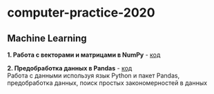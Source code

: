 # computer-practice-2020
## Machine Learning

**1. Работа с векторами и матрицами в NumPy** - 
[код](https://github.com/patrikeyeva/computer-practice-2020/blob/master/python.py)

**2. Предобработка данных в Pandas** - 
[код](https://github.com/patrikeyeva/computer-practice-2020/tree/master/Pandas)  
Работа с данными используя язык Python и пакет Pandas, предобработка данных, поиск простых закономерностей в данных
